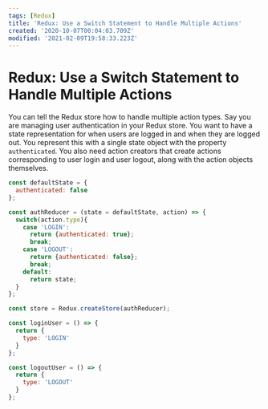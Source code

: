 ```yaml
---
tags: [Redux]
title: 'Redux: Use a Switch Statement to Handle Multiple Actions'
created: '2020-10-07T00:04:03.709Z'
modified: '2021-02-09T19:58:33.223Z'
---
```


Redux: Use a Switch Statement to Handle Multiple Actions
========================================================

You can tell the Redux store how to handle multiple action types. Say you are managing user authentication in your Redux store. You want to have a state representation for when users are logged in and when they are logged out. You represent this with a single state object with the property `authenticated`. You also need action creators that create actions corresponding to user login and user logout, along with the action objects themselves.

``` javascript
const defaultState = {
  authenticated: false
};

const authReducer = (state = defaultState, action) => {
  switch(action.type){
    case 'LOGIN':
      return {authenticated: true};
      break;
    case 'LOGOUT':
      return {authenticated: false};
      break;
    default: 
      return state;
  }
};

const store = Redux.createStore(authReducer);

const loginUser = () => {
  return {
    type: 'LOGIN'
  }
};

const logoutUser = () => {
  return {
    type: 'LOGOUT'
  }
};
```
